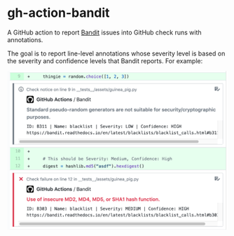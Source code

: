 # gh-action-bandit

A GitHub action to report [Bandit](https://pypi.org/project/bandit/) issues into
GitHub check runs with annotations.

The goal is to report line-level annotations whose severity level is based on
the severity and confidence levels that Bandit reports. For example:

![Image description](docs/images/annotations-example.png)
